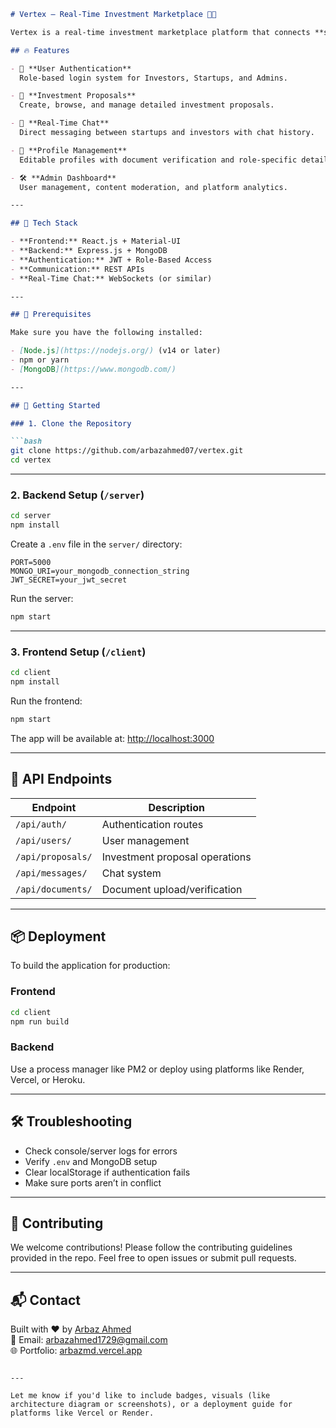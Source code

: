 ```markdown
# Vertex – Real-Time Investment Marketplace 💼🚀

Vertex is a real-time investment marketplace platform that connects **startups** with **investors**, enabling seamless collaboration, proposal management, and secure communication.

## 🔥 Features

- 🔐 **User Authentication**  
  Role-based login system for Investors, Startups, and Admins.

- 📄 **Investment Proposals**  
  Create, browse, and manage detailed investment proposals.

- 💬 **Real-Time Chat**  
  Direct messaging between startups and investors with chat history.

- 👤 **Profile Management**  
  Editable profiles with document verification and role-specific details.

- 🛠️ **Admin Dashboard**  
  User management, content moderation, and platform analytics.

---

## 📁 Tech Stack

- **Frontend:** React.js + Material-UI  
- **Backend:** Express.js + MongoDB  
- **Authentication:** JWT + Role-Based Access  
- **Communication:** REST APIs  
- **Real-Time Chat:** WebSockets (or similar)

---

## 🧰 Prerequisites

Make sure you have the following installed:

- [Node.js](https://nodejs.org/) (v14 or later)
- npm or yarn
- [MongoDB](https://www.mongodb.com/)

---

## 🚀 Getting Started

### 1. Clone the Repository

```bash
git clone https://github.com/arbazahmed07/vertex.git
cd vertex
```

---

### 2. Backend Setup (`/server`)

```bash
cd server
npm install
```

Create a `.env` file in the `server/` directory:

```env
PORT=5000
MONGO_URI=your_mongodb_connection_string
JWT_SECRET=your_jwt_secret
```

Run the server:

```bash
npm start
```

---

### 3. Frontend Setup (`/client`)

```bash
cd client
npm install
```

Run the frontend:

```bash
npm start
```

The app will be available at: [http://localhost:3000](http://localhost:3000)

---

## 🔧 API Endpoints

| Endpoint          | Description                     |
|------------------|---------------------------------|
| `/api/auth/`     | Authentication routes           |
| `/api/users/`    | User management                 |
| `/api/proposals/`| Investment proposal operations  |
| `/api/messages/` | Chat system                     |
| `/api/documents/`| Document upload/verification    |

---

## 📦 Deployment

To build the application for production:

### Frontend

```bash
cd client
npm run build
```

### Backend

Use a process manager like PM2 or deploy using platforms like Render, Vercel, or Heroku.

---

## 🛠 Troubleshooting

- Check console/server logs for errors
- Verify `.env` and MongoDB setup
- Clear localStorage if authentication fails
- Make sure ports aren’t in conflict

---

## 🤝 Contributing

We welcome contributions! Please follow the contributing guidelines provided in the repo. Feel free to open issues or submit pull requests.

---

## 📬 Contact

Built with ❤️ by [Arbaz Ahmed](https://github.com/arbazahmed07)  
📧 Email: arbazahmed1729@gmail.com  
🌐 Portfolio: [arbazmd.vercel.app](https://arbazmd.vercel.app)

```

---

Let me know if you'd like to include badges, visuals (like architecture diagram or screenshots), or a deployment guide for platforms like Vercel or Render.
